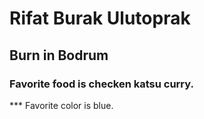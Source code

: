 # Rifat Burak Ulutoprak
## Burn in Bodrum
### Favorite food is checken katsu curry.
*** Favorite color is blue.
